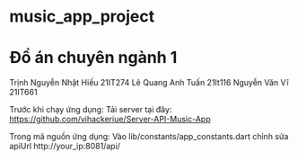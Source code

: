 # music_app_project
# Đồ án chuyên ngành 1 

Trịnh Nguyễn Nhật Hiếu 21IT274
Lê Quang Anh Tuấn 21It116
Nguyễn Văn Vĩ 21IT661

Trước khi chạy ứng dụng: 
Tải server tại đây:
https://github.com/vihackeriue/Server-API-Music-App

Trong mã nguồn ứng dụng:
Vào lib/constants/app_constants.dart chỉnh sửa apiUrl 
http://your_ip:8081/api/


